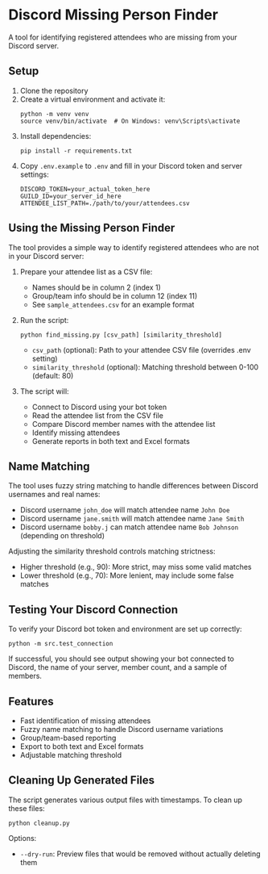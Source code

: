 # Discord Missing Person Finder

A tool for identifying registered attendees who are missing from your Discord server.

## Setup

1. Clone the repository
2. Create a virtual environment and activate it:
   ```
   python -m venv venv
   source venv/bin/activate  # On Windows: venv\Scripts\activate
   ```
3. Install dependencies:
   ```
   pip install -r requirements.txt
   ```
4. Copy `.env.example` to `.env` and fill in your Discord token and server settings:
   ```
   DISCORD_TOKEN=your_actual_token_here
   GUILD_ID=your_server_id_here
   ATTENDEE_LIST_PATH=./path/to/your/attendees.csv
   ```

## Using the Missing Person Finder

The tool provides a simple way to identify registered attendees who are not in your Discord server:

1. Prepare your attendee list as a CSV file:
   - Names should be in column 2 (index 1)
   - Group/team info should be in column 12 (index 11)
   - See `sample_attendees.csv` for an example format

2. Run the script:
   ```
   python find_missing.py [csv_path] [similarity_threshold]
   ```
   
   - `csv_path` (optional): Path to your attendee CSV file (overrides .env setting)
   - `similarity_threshold` (optional): Matching threshold between 0-100 (default: 80)

3. The script will:
   - Connect to Discord using your bot token
   - Read the attendee list from the CSV file
   - Compare Discord member names with the attendee list
   - Identify missing attendees
   - Generate reports in both text and Excel formats

## Name Matching

The tool uses fuzzy string matching to handle differences between Discord usernames and real names:

- Discord username `john_doe` will match attendee name `John Doe`
- Discord username `jane.smith` will match attendee name `Jane Smith`
- Discord username `bobby.j` can match attendee name `Bob Johnson` (depending on threshold)

Adjusting the similarity threshold controls matching strictness:
- Higher threshold (e.g., 90): More strict, may miss some valid matches
- Lower threshold (e.g., 70): More lenient, may include some false matches

## Testing Your Discord Connection

To verify your Discord bot token and environment are set up correctly:

```
python -m src.test_connection
```

If successful, you should see output showing your bot connected to Discord, the name of your server, member count, and a sample of members.

## Features

- Fast identification of missing attendees
- Fuzzy name matching to handle Discord username variations
- Group/team-based reporting
- Export to both text and Excel formats
- Adjustable matching threshold

## Cleaning Up Generated Files

The script generates various output files with timestamps. To clean up these files:

```
python cleanup.py
```

Options:
- `--dry-run`: Preview files that would be removed without actually deleting them
